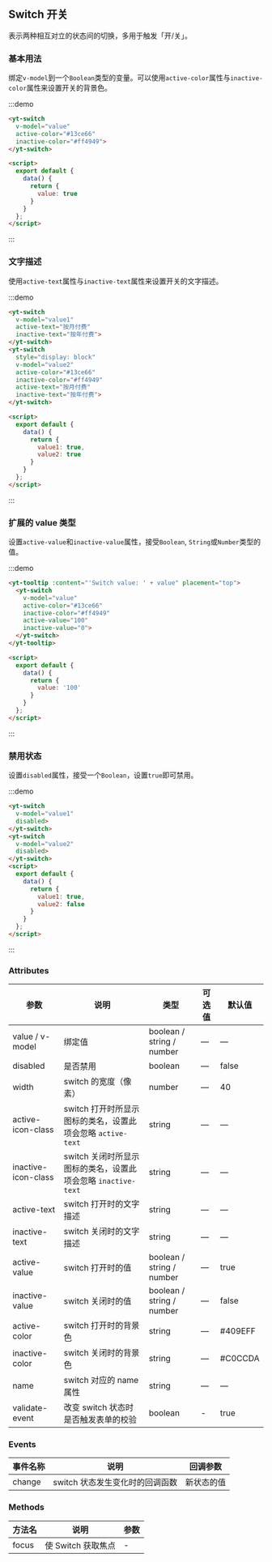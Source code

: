 ## Switch 开关

表示两种相互对立的状态间的切换，多用于触发「开/关」。

### 基本用法

 绑定`v-model`到一个`Boolean`类型的变量。可以使用`active-color`属性与`inactive-color`属性来设置开关的背景色。
<div class="demo-block">
<yt-switch
  v-model="value"
  active-color="#13ce66"
  inactive-color="#ff4949">
</yt-switch>
</div>
<style>
 .demo-switch .yt-switch{
     margin-bottom:15px;
 }
</style>
<script>
  export default {
    data() {
      return {
        value: true,
        value1: true,
        value2: true,
        value3: '100',
        value4: true,
        value5: false
      }
    }
  };
</script>

:::demo
```html
<yt-switch
  v-model="value"
  active-color="#13ce66"
  inactive-color="#ff4949">
</yt-switch>

<script>
  export default {
    data() {
      return {
        value: true
      }
    }
  };
</script>
```
:::

 ### 文字描述

 使用`active-text`属性与`inactive-text`属性来设置开关的文字描述。
<div class="demo-block demo-switch">
 <yt-switch
  v-model="value1"
  active-text="按月付费"
  inactive-text="按年付费">
</yt-switch>
<yt-switch
  style="display: block"
  v-model="value2"
  active-color="#13ce66"
  inactive-color="#ff4949"
  active-text="按月付费"
  inactive-text="按年付费">
</yt-switch>
</div>

:::demo
```html
<yt-switch
  v-model="value1"
  active-text="按月付费"
  inactive-text="按年付费">
</yt-switch>
<yt-switch
  style="display: block"
  v-model="value2"
  active-color="#13ce66"
  inactive-color="#ff4949"
  active-text="按月付费"
  inactive-text="按年付费">
</yt-switch>

<script>
  export default {
    data() {
      return {
        value1: true,
        value2: true
      }
    }
  };
</script>
```
:::

### 扩展的 value 类型

 设置`active-value`和`inactive-value`属性，接受`Boolean`, `String`或`Number`类型的值。
<div class="demo-block">
  <yt-tooltip :content="'Switch value: ' + value" placement="top">
  <yt-switch
    v-model="value3"
    active-color="#13ce66"
    inactive-color="#ff4949"
    active-value="100"
    inactive-value="0">
  </yt-switch>
</yt-tooltip>
</div>

:::demo
```html
<yt-tooltip :content="'Switch value: ' + value" placement="top">
  <yt-switch
    v-model="value"
    active-color="#13ce66"
    inactive-color="#ff4949"
    active-value="100"
    inactive-value="0">
  </yt-switch>
</yt-tooltip>

<script>
  export default {
    data() {
      return {
        value: '100'
      }
    }
  };
</script>
```

:::

### 禁用状态

 设置`disabled`属性，接受一个`Boolean`，设置`true`即可禁用。

<div class="demo-block">
  <yt-switch
  v-model="value4"
  disabled>
</yt-switch>
<yt-switch
  v-model="value5"
  disabled>
</yt-switch>
</div>

:::demo
```html
<yt-switch
  v-model="value1"
  disabled>
</yt-switch>
<yt-switch
  v-model="value2"
  disabled>
</yt-switch>
<script>
  export default {
    data() {
      return {
        value1: true,
        value2: false
      }
    }
  };
</script>
```
:::


### Attributes

| 参数      | 说明    | 类型      | 可选值       | 默认值   |
|---------- |-------- |---------- |-------------  |-------- |
| value / v-model | 绑定值 | boolean / string / number | — | — |
| disabled  | 是否禁用    | boolean   | — | false   |
| width  | switch 的宽度（像素）    | number   | — | 40 |
| active-icon-class  | switch 打开时所显示图标的类名，设置此项会忽略 `active-text`    | string   | — | — |
| inactive-icon-class  | switch 关闭时所显示图标的类名，设置此项会忽略 `inactive-text`    | string   | — | — |
| active-text  | switch 打开时的文字描述    | string   | — | — |
| inactive-text  | switch 关闭时的文字描述    | string   | — | — |
| active-value  | switch 打开时的值    | boolean / string / number | — | true |
| inactive-value  | switch 关闭时的值    | boolean / string / number | — | false |
| active-color  | switch 打开时的背景色    | string   | — | #409EFF |
| inactive-color  | switch 关闭时的背景色    | string   | — | #C0CCDA |
| name            | switch 对应的 name 属性    | string   | — | — |
| validate-event  | 改变 switch 状态时是否触发表单的校验     | boolean   | - | true |

### Events
| 事件名称      | 说明    | 回调参数      |
|---------- |-------- |---------- |
| change  | switch 状态发生变化时的回调函数    | 新状态的值 |

### Methods
| 方法名 | 说明 | 参数 |
| ---- | ---- | ---- |
| focus | 使 Switch 获取焦点 | - | 